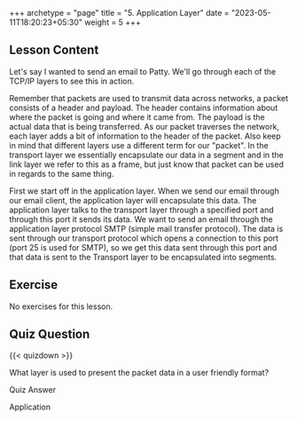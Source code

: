 +++
archetype = "page"
title = "5. Application Layer"
date = "2023-05-11T18:20:23+05:30"
weight = 5
+++

## Lesson Content

Let's say I wanted to send an email to Patty. We'll go through each of the TCP/IP layers to see this in action. 

Remember that packets are used to transmit data across networks, a packet consists of a header and payload. The header contains information about where the packet is going and where it came from. The payload is the actual data that is being transferred. As our packet traverses the network, each layer adds a bit of information to the header of the packet. Also keep in mind that different layers use a different term for our "packet". In the transport layer we essentially encapsulate our data in a segment and in the link layer we refer to this as a frame, but just know that packet can be used in regards to the same thing.

First we start off in the application layer. When we send our email through our email client, the application layer will encapsulate this data. The application layer talks to the transport layer through a specified port and through this port it sends its data. We want to send an email through the application layer protocol SMTP (simple mail transfer protocol). The data is sent through our transport protocol which opens a connection to this port (port 25 is used for SMTP), so we get this data sent through this port and that data is sent to the Transport layer to be encapsulated into segments.

## Exercise

No exercises for this lesson.

## Quiz Question

{{< quizdown >}}

What layer is used to present the packet data in a user friendly format?


Quiz Answer


Application
